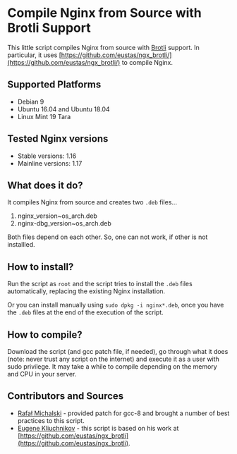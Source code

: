 # Compile Nginx from Source with Brotli Support

This little script compiles Nginx from source with [Brotli](https://opensource.googleblog.com/2015/09/introducing-brotli-new-compression.html) support. In particular, it uses [https://github.com/eustas/ngx_brotli/](https://github.com/eustas/ngx_brotli/) to compile Nginx.

## Supported Platforms

- Debian 9
- Ubuntu 16.04 and Ubuntu 18.04
- Linux Mint 19 Tara

## Tested Nginx versions

- Stable versions: 1.16
- Mainline versions: 1.17

## What does it do?

It compiles Nginx from source and creates two `.deb` files...

1. nginx_version~os_arch.deb
2. nginx-dbg_version~os_arch.deb

Both files depend on each other. So, one can not work, if other is not installled.

## How to install?

Run the script as `root` and the script tries to install the `.deb` files automatically, replacing the existing Nginx installation. 

Or you can install manually using `sudo dpkg -i nginx*.deb`, once you have the `.deb` files at the end of the execution of the script.

## How to compile?

Download the script (and gcc patch file, if needed), go through what it does (note: never trust any script on the internet) and execute it as a user with sudo privilege. It may take a while to compile depending on the memory and CPU in your server.

## Contributors and Sources

* [Rafał Michalski](https://github.com/PLumowina) - provided patch for gcc-8 and brought a number of best practices to this script.
* [Eugene Kliuchnikov](https://github.com/eustas) - this script is based on his work at [https://github.com/eustas/ngx_brotli](https://github.com/eustas/ngx_brotli).
